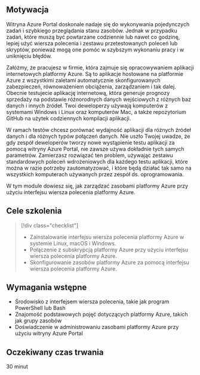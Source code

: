 ## <a name="motivation"></a>Motywacja
Witryna Azure Portal doskonale nadaje się do wykonywania pojedynczych zadań i szybkiego przeglądania stanu zasobów. Jednak w przypadku zadań, które muszą być powtarzane codziennie lub nawet co godzinę, lepiej użyć wiersza polecenia i zestawu przetestowanych poleceń lub skryptów, ponieważ mogą one pomóc w szybszym wykonaniu pracy i w uniknięciu błędów. 

Załóżmy, że pracujesz w firmie, która zajmuje się opracowywaniem aplikacji internetowych platformy Azure. Są to aplikacje hostowane na platformie Azure z wszystkimi zaletami automatycznie skonfigurowanych zabezpieczeń, równoważeniem obciążenia, zarządzaniem i tak dalej. Obecnie testujecie aplikację internetową, która generuje prognozy sprzedaży na podstawie różnorodnych danych wejściowych z różnych baz danych i innych źródeł. Twoi deweloperzy używają komputerów z systemami Windows i Linux oraz komputerów Mac, a także repozytorium GitHub na użytek codziennych kompilacji aplikacji. 

W ramach testów chcesz porównać wydajność aplikacji dla różnych źródeł danych i dla różnych typów połączeń danych. Nie uszło Twojej uwadze, że gdy zespół deweloperów tworzy nowe wystąpienie testu aplikacji za pomocą witryny Azure Portal, nie zawsze używa dokładnie tych samych parametrów. Zamierzasz rozwiązać ten problem, używając zestawu standardowych poleceń wdrożeniowych dla każdego testu aplikacji, które można w razie potrzeby zautomatyzować, i które będą działać tak samo na wszystkich komputerach używanych przez zespół ds. oprogramowania.

W tym module dowiesz się, jak zarządzać zasobami platformy Azure przy użyciu interfejsu wiersza polecenia platformy Azure. 

## <a name="learning-objectives"></a>Cele szkolenia
> [!div class="checklist"]
> * Zainstalowanie interfejsu wiersza polecenia platformy Azure w systemie Linux, macOS i Windows.
> * Połączenie z subskrypcją platformy Azure przy użyciu interfejsu wiersza polecenia platformy Azure.
> * Skonfigurowanie zasobów platformy Azure za pomocą interfejsu wiersza polecenia platformy Azure.

## <a name="prerequisites"></a>Wymagania wstępne
- Środowisko z interfejsem wiersza polecenia, takie jak program PowerShell lub Bash
- Znajomość podstawowych pojęć dotyczących platformy Azure, takich jak grupy zasobów
- Doświadczenie w administrowaniu zasobami platformy Azure przy użyciu witryny Azure Portal

## <a name="expected-duration"></a>Oczekiwany czas trwania

30 minut
